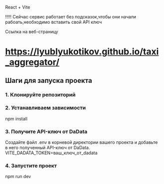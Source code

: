 React + Vite


!!!!! Сейчас сервис работает без подсказок,чтобы они начали рабоать,необходимо вставить свой API ключ

Ссылка на веб-страницу

# https://lyublyukotikov.github.io/taxi_aggregator/

## Шаги для запуска проекта

### 1. Клонируйте репозиторий

### 2. Устанавливаем зависимости 
npm install 

### 3. Получите API-ключ от DaData
Создайте файл .env в корневой директории вашего проекта и добавьте в него полученный API-ключ от DaData.
VITE_DADATA_TOKEN=ваш_ключ_от_dadata

### 4. Запустите проект
npm run dev


